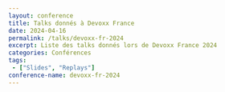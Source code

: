 ```yaml
---
layout: conference
title: Talks donnés à Devoxx France
date: 2024-04-16
permalink: /talks/devoxx-fr-2024
excerpt: Liste des talks donnés lors de Devoxx France 2024
categories: Conférences
tags: 
 - ["Slides", "Replays"]
conference-name: devoxx-fr-2024
---
```

